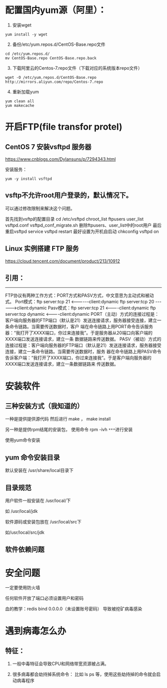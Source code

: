 # 配置国内yum源（阿里）：

1) 安装wget

```
yum install -y wget
```

2) 备份/etc/yum.repos.d/CentOS-Base.repo文件

```
cd /etc/yum.repos.d/
mv CentOS-Base.repo CentOS-Base.repo.back
```

3) 下载阿里云的Centos-7.repo文件（下载对应的系统版本repo文件）

```
wget -O /etc/yum.repos.d/CentOS-Base.repo http://mirrors.aliyun.com/repo/Centos-7.repo
```

4) 重新加载yum

```
yum clean all
yum makecache
```





# 开启FTP(file transfor protel)



## CentOS 7 安装vsftpd 服务器

https://www.cnblogs.com/Dylansuns/p/7294343.html



安装服务：

```
yum -y install vsftpd
```



##  vsftp不允许root用户登录的，默认情况下。

可以通过修改限制来解决这个问题。 

首先找到vsftp的配置目录
cd /etc/vsftpd
chroot_list  ftpusers  user_list  vsftpd.conf  vsftpd_conf_migrate.sh
删除ftpusers、user_list中的root用户
最后重启vsftpd
service vsftpd restart
最好设置为开机自启动
chkconfig vsftpd on

## Linux 实例搭建 FTP 服务

https://cloud.tencent.com/document/product/213/10912



## **引用：**

------

FTP协议有两种工作方式：PORT方式和PASV方式，中文意思为主动式和被动式。 Port模式：ftp server:tcp 21 <------client:dynamic ftp server:tcp 20 ------>client:dynamic Pasv模式：ftp server:tcp 21 <----client:dynamic ftp server:tcp dynamic <----client:dynamic PORT（主动）方式的连接过程是：客户端向服务器的FTP端口（默认是21）发送连接请求，服务器接受连接，建立一条命令链路。当需要传送数据时，客户 端在命令链路上用PORT命令告诉服务器：“我打开了XXXX端口，你过来连接我”。于是服务器从20端口向客户端的XXXX端口发送连接请求，建立一条 数据链路来传送数据。 PASV（被动）方式的连接过程是：客户端向服务器的FTP端口（默认是21）发送连接请求，服务器接受连接，建立一条命令链路。当需要传送数据时，服务 器在命令链路上用PASV命令告诉客户端：“我打开了XXXX端口，你过来连接我”。于是客户端向服务器的XXXX端口发送连接请求，建立一条数据链路来 传送数据。



# 安装软件

## 三种安装方式（我知道的）

 一种是提供提供源代码 然后进行 make  ，  make install

另一种是提供rpm结尾的安装包， 使用命令 rpm -ivh `***`进行安装

使用yum命令安装

## yum 命令安装目录

默认安装在 /usr/share/local目录下

## 目录规范

用户软件一般安装在 /usr/local/下

如 /usr/local/jdk

软件源码或安装包放在 /usr/local/src下

如/usr/local/src/jdk

## 软件依赖问题



# 安全问题

一定要使用防火墙

任何软件开放了端口必须设置用户和密码

血的教学：redis bind 0.0.0.0（未设置账号密码） 导致被挖矿病毒感染

# 遇到病毒怎么办

## 特征： 

1. 一般中毒特征会导致CPU和网络带宽资源被占满。

2. 很多病毒都会劫持掉系统命令： 比如 ls ps 等，使用这些劫持掉的命令就会启动病毒程序



